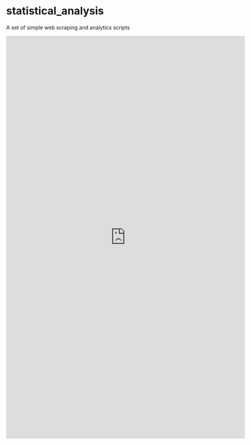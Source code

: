 # statistical_analysis
A set of simple web scraping and analytics scripts 


<iframe src="https://docs.google.com/forms/d/e/1FAIpQLSeGo8UjVZCTNvGdhsjaqg8U3LgYT9q_5oc0ZPzE3_FaMD4Sag/viewform?embedded=true" width="640" height="1082" frameborder="0" marginheight="0" marginwidth="0">Loading…</iframe>
